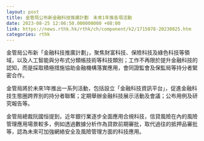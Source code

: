 ```yaml
---
layout: post
title: 金管局公布新金融科技推廣計劃　未來1年推各項活動
date: 2023-08-25 12:06:50.000000000 +08:00
link: https://news.rthk.hk/rthk/ch/component/k2/1715078-20230825.htm
categories: rthk
---
```


金管局公布新「金融科技推廣計劃」，聚焦財富科技、保險科技及綠色科技等領域，以及人工智能與分布式分類帳技術等科技類別；工作不再限於提升金融科技的認知，而是採取積極措施協助金融機構落實應用，會同證監會及保監局等持分者緊密合作。

金管局將於未來1年推出一系列活動，包括設立「金融科技資訊平台」，促進金融科技生態圈跨界別的持分者聯繫；定期舉辦金融科技展示活動及會議；公布用例及研究報告等。

金管局總裁阮國恒提到，近年銀行業逐步全面應用合規科技，信貸風險在內的風險管理應用場景較多，例如透過數據分析作為貸款前期審批，取代過往的抵押品審批等，認為未來可加強網絡安全及風險管理方面的科技應用。
